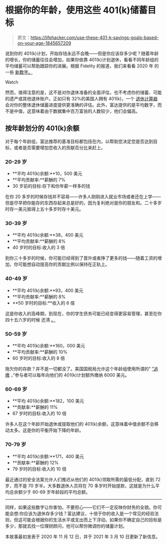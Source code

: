 # 根据你的年龄，使用这些 401(k)储蓄目标

> 原文：<https://lifehacker.com/use-these-401-k-savings-goals-based-on-your-age-1845657209>

说到你的 401(k)计划，开始存钱永远不会晚——但是你应该存多少呢？随着年龄的增长，你的储蓄往往会增加，如果你依靠 401(k)计划退休，看看不同年龄组的平均储蓄可以帮助跟踪你的进展。根据 Fidelity 的报道，我们来看看 2020 年 的一些 [新数字。](https://communications.fidelity.com/wi/savings-stack-up/)

Watch

然而，值得注意的是，这不是对你退休准备的全面评估，也不考虑你的储蓄、可能的遗产或其他退休账户。正如只有 32%的美国人拥有 401(k)，一个 [](https://www.nerdwallet.com/investing/retirement-calculator)[退休计算器](https://smartasset.com/retirement/retirement-calculator#Lwuxm6tHBw) 会对你的整体退休储蓄进度提供更准确的评估。此外，富达提供的是平均数字，而不是中值，这意味着由于数据集中百万富翁的人数较少，他们会偏高。

## **按年龄划分的 401(k)余额**

对于每个年龄组，富达推荐的基准目标都包括在内，以帮助您决定您是否达到目标，或者是否需要增加您收入的贡献百分比来赶上。

### **20-29 岁**

*   **平均 401(k)余额:**10，500 美元
*   **平均贡献率:**薪酬的 7%
*   30 岁前的目标:存下和你年薪一样多的钱

在你 20 多岁的时候存钱并不容易——许多人刚刚进入就业市场或者还在上学——但是尽早把你能存的东西存起来总是好的，因为复利绝对是你的朋友和。二十多岁时存一美元抵得上五十多岁时存十美元。

### **30-39 岁**

*   **平均 401(k)余额:**38，400 美元
*   **平均贡献率:**薪酬的 8%
*   40 岁时的目标:收入的 3 倍

到你三十多岁的时候，你可能已经得到了晋升或者挣了更多的钱——随着工资的增加，你可能想自动提高你的贡献比例以保持在正轨上。

### **40-49 岁**

*   **平均 401(k)余额:**93，400 美元
*   **平均贡献率:**薪酬的 8%
*   **50 岁时的目标:**收入的 6 倍

这是你收入的高峰期，到现在，你的学生债务可能已经变得更容易管理，甚至在你四十五六岁的时候 还清 [。](https://www.forbes.com/sites/zackfriedman/2019/11/04/student-loan-repayment-how/?sh=7dcfcff133d8)

### **50-59 岁**

*   **平均 401(k)余额:**160，000 美元
*   **平均贡献率:**薪酬的 10%
*   60 岁时的目标:收入的 8 倍

拖欠你的存款？并不是一切都没了。美国国税局允许这个年龄组使用所谓的“ [”追缴](https://www.irs.gov/retirement-plans/401k-plan-catch-up-contribution-eligibility#:~:text=A%20catch%2Dup%20contribution%20is,highly%20compensated%20employees%20(HCEs).) ，”参与者可以每年向他们的 401(k)计划额外缴纳 6000 美元。

### **60-69 岁**

*   **平均 401(k)余额:**182，100 美元
*   **贡献率:**薪酬的 11%
*   67 岁时的目标:收入的 10 倍

许多人在这个年龄开始退休或提取他们的 401(k)余额，这意味着中值余额不会移动太多。这是你的平衡开始下降的年龄。

### **70-79 岁**

*   **平均 401(k)余额:**171，400 美元
*   **贡献率:**薪酬的 12%
*   79 岁时的目标:收入的 10 倍

最近通过的安全法案允许人们推迟从他们的 401(k)领取所需的最低分配，直到 72 岁，而不是 70 岁半。大多数退休人员将在 70 多岁时开始提款，这就是为什么平均总余额少于 60-69 岁年龄段的平均总额。

* * *

同样，如果这些数字让你害怕，不要担心——它们不一定反映你财务的全貌。你可能会想:你应该为退休存多少钱？富达建议，十倍于你的收入是一个常见的经验法则，但这可能会根据你的生活水平或支出而上下浮动。如果你不确定自己的目标是多少，那就去找一位理财顾问，他可以帮你微调你的储蓄计划。

本故事最初发表于 2020 年 11 月 12 日，并于 2021 年 3 月 10 日更新了新信息。